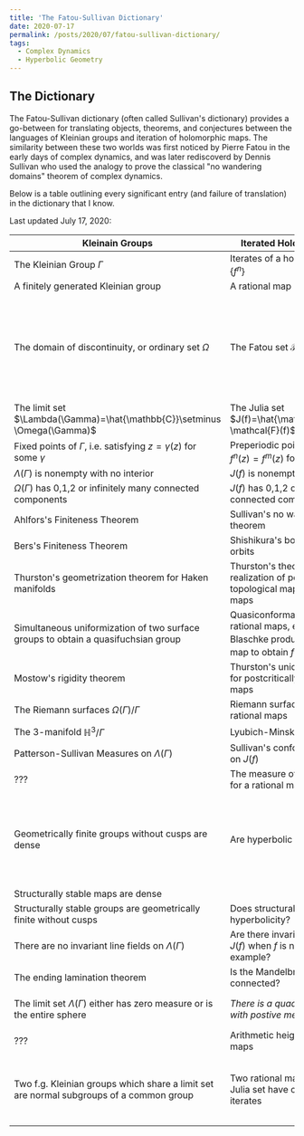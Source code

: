 ```yaml
---
title: 'The Fatou-Sullivan Dictionary'
date: 2020-07-17
permalink: /posts/2020/07/fatou-sullivan-dictionary/
tags:
  - Complex Dynamics
  - Hyperbolic Geometry
---
```

## The Dictionary

The Fatou-Sullivan dictionary (often called Sullivan's dictionary) provides a go-between for translating objects, theorems, and conjectures between the languages of Kleinian groups and iteration of holomorphic maps. The similarity between these two worlds was first noticed by Pierre Fatou in the early days of complex dynamics, and was later rediscoverd by Dennis Sullivan who used the analogy to prove the classical "no wandering domains" theorem of complex dynamics.

Below is a table outlining every significant entry (and failure of translation) in the dictionary that I know.

Last updated July 17, 2020:

Kleinain Groups | Iterated Holomorphic Maps | Notes
--- | --- | ---
The Kleinian Group $\Gamma$ | Iterates of a holomorphic map $\{f^n\}$ |
A finitely generated Kleinian group | A rational map |
The domain of discontinuity, or ordinary set $\Omega$ | The Fatou set $\mathcal {F}(f)$ | Both of these can be defined as the set of points in which $\Gamma$ or $\{f^n\}$ forms a normal family on a neighborhood.
The limit set $\Lambda(\Gamma)=\hat{\mathbb{C}}\setminus \Omega(\Gamma)$ | The Julia set $J(f)=\hat{\mathbb{C}}\setminus \mathcal{F}(f)$ |
Fixed points of $\Gamma$, i.e. satisfying $z = \gamma(z)$ for some $\gamma$| Preperiodic points, i.e. satisfying $f^n(z)=f^m(z)$ for some $m,n$ |
$\Lambda(\Gamma)$ is nonempty with no interior | $J(f)$ is nonempty with no interior |
$\Omega(\Gamma)$ has 0,1,2 or infinitely many connected components | $J(f)$ has 0,1,2 or infinitely many connected components |
Ahlfors's Finiteness Theorem | Sullivan's no wandering domains theorem |
Bers's Finiteness Theorem | Shishikura's bound on periodic orbits |
Thurston's geometrization theorem for Haken manifolds | Thurston's theorem on the realization of postcritically finite topological maps as rational maps |
Simultaneous uniformization of two surface groups to obtain a quasifuchsian group | Quasiconformal mating of rational maps, e.g. mating a Blaschke product with the $z^2$ map to obtain $f(z)=z^2+\varepsilon$|
Mostow's rigidity theorem | Thurston's uniqueness theorem for postcritically finite rational maps |
The Riemann surfaces $\Omega(\Gamma)/\Gamma$ | Riemann surface laminations for rational maps |
The 3-manifold $\mathbb{H}^3/\Gamma$ | Lyubich-Minsky laminations |
Patterson-Sullivan Measures on $\Lambda(\Gamma)$ | Sullivan's conformal measures on $J(f)$ |
??? | The measure of maximal entropy for a rational map |
Geometrically finite groups without cusps are dense | Are hyperbolic maps dense? | The conjecture here is perhaps the largest open problem in complex dynamics
| Structurally stable maps are dense |
Structurally stable groups are geometrically finite without cusps | Does structural stabiliy imply hyperbolicity? |
There are no invariant line fields on $\Lambda(\Gamma)$ | Are there invariant line fields on $J(f)$ when $f$ is not a Lattes example? |
The ending lamination theorem | Is the Mandelbrot set locally connected? | 
The limit set $\Lambda(\Gamma)$ either has zero measure or is the entire sphere | *There is a quadratic polynomial with postive measure Julia set* | This of course is a break in the dictionary
??? | Arithmetic heights for rational maps |
Two f.g. Kleinian groups which share a limit set are normal subgroups of a common group | Two rational maps which share a Julia set have commuting iterates | These statements are not quite precise and need to make exceptions